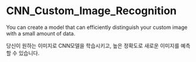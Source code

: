 # CNN_Custom_Image_Recognition
You can create a model that can efficiently distinguish your custom image with a small amount of data.

당신이 원하는 이미지로 CNN모델을 학습시키고, 높은 정확도로 새로운 이미지를 예측할 수 있습니다.
